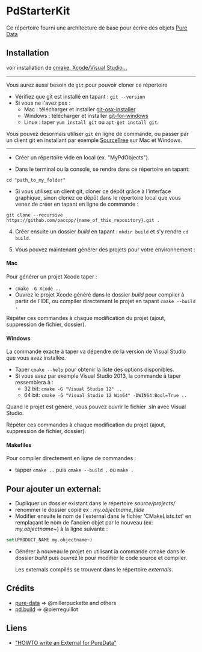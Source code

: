 # PdStarterKit

Ce répertoire fourni une architecture de base pour écrire des objets [Pure Data](https://puredata.info/)

## Installation

voir installation de [cmake, Xcode/Visual Studio...](https://github.com/paccpp/paccpp/blob/master/setup/readme.md)

---

Vous aurez aussi besoin de `git` pour pouvoir cloner ce répertoire

- Vérifiez que git est installé en tapant : `git --version`
- Si vous ne l'avez pas :
  - Mac : télécharger et installer [git-osx-installer](https://sourceforge.net/projects/git-osx-installer/)
  - Windows : télécharger et installer [git-for-windows](https://git-for-windows.github.io/)
  - Linux : taper `yum install git` ou `apt-get install git`.

Vous pouvez desormais utiliser `git` en ligne de commande, ou passer par un client git en installant par exemple [SourceTree](https://www.sourcetreeapp.com/) sur Mac et Windows.

---

- Créer un répertoire vide en local (ex. "MyPdObjects").

- Dans le terminal ou la console, se rendre dans ce répertoire en tapant:

```shell
cd "path_to_my_folder"
```

- Si vous utilisez un client git, cloner ce dépôt grâce à l'interface graphique, sinon clonez ce dépôt dans le répertoire local que vous venez de créer en tapant en ligne de commande :

```shell
git clone --recursive https://github.com/paccpp/{name_of_this_repository}.git .
```

4. Créer ensuite un dossier _build_ en tapant : `mkdir build` et s'y rendre `cd build`.

6. Vous pouvez maintenant générer des projets pour votre environnement :

#### Mac

Pour générer un projet Xcode taper :
- `cmake -G Xcode ..`
- Ouvrez le projet Xcode généré dans le dossier _build_ pour compiler à partir de l'IDE, ou compiler directement le projet en tapant `cmake --build .`

Répéter ces commandes à chaque modification du projet (ajout, suppression de fichier, dossier).

#### Windows

La commande exacte à taper va dépendre de la version de Visual Studio que vous avez installée.
- Taper `cmake --help` pour obtenir la liste des options disponibles.
- Si vous avez par exemple Visual Studio 2013, la commande à taper ressemblera à :
  * 32 bit: `cmake -G "Visual Studio 12" ..`
  * 64 bit: `cmake -G "Visual Studio 12 Win64" -DWIN64:Bool=True ..`

Quand le projet est généré, vous pouvez ouvrir le fichier .sln avec Visual Studio.

Répéter ces commandes à chaque modification du projet (ajout, suppression de fichier, dossier).

#### Makefiles

Pour compiler directement en ligne de commandes :
- tapper `cmake ..` puis `cmake --build .` ou `make .`

## Pour ajouter un external:

- Dupliquer un dossier existant dans le répertoire _source/projects/_
- renommer le dossier copié ex : _my.objectname_tilde_
- Modifier ensuite le nom de l'external dans le fichier 'CMakeLists.txt' en remplaçant le nom de l'ancien objet par le nouveau (ex: _my.objectname~_) à la ligne suivante :

```cmake
set(PRODUCT_NAME my.objectname~)
```

- Générer à nouveau le projet en utilisant la commande cmake dans le dossier _build_ puis ouvrez le pour modifier le code source et compiler.

  Les externals compilés se trouvent dans le répertoire _externals_.

## Crédits

- [pure-data](https://github.com/pure-data/pure-data) => @millerpuckette and others
- [pd.build](https://github.com/pierreguillot/pd.build) => @pierreguillot

## Liens

- ["HOWTO write an External for PureData"](http://pdstatic.iem.at/externals-HOWTO/)
